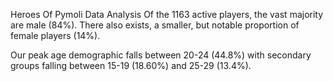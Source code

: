 Heroes Of Pymoli Data Analysis
Of the 1163 active players, the vast majority are male (84%). There also exists, a smaller, but notable proportion of female players (14%).

Our peak age demographic falls between 20-24 (44.8%) with secondary groups falling between 15-19 (18.60%) and 25-29 (13.4%).
